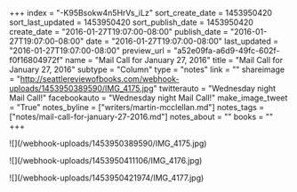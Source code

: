 +++
index = "-K95Bsokw4n5HrVs_iLz"
sort_create_date = 1453950420
sort_last_updated = 1453950420
sort_publish_date = 1453950420
create_date = "2016-01-27T19:07:00-08:00"
publish_date = "2016-01-27T19:07:00-08:00"
date = "2016-01-27T19:07:00-08:00"
last_updated = "2016-01-27T19:07:00-08:00"
preview_url = "a52e09fa-a6d9-49fc-602f-f0f16804972f"
name = "Mail Call for January 27, 2016"
title = "Mail Call for January 27, 2016"
subtype = "Column"
type = "notes"
link = ""
shareimage = "http://seattlereviewofbooks.com/webhook-uploads/1453950389590/IMG_4175.jpg"
twitterauto = "Wednesday night Mail Call!"
facebookauto = "Wednesday night Mail Call!"
make_image_tweet = "True"
notes_byline = ["writers/martin-mcclellan.md"]
notes_tags = ["notes/mail-call-for-january-27-2016.md"]
notes_about = ""
books = ""
+++
<p class="image">![](/webhook-uploads/1453950389590/IMG_4175.jpg)</p>

<p class="image">![](/webhook-uploads/1453950411106/IMG_4176.jpg)</p>

<p class="image">![](/webhook-uploads/1453950421974/IMG_4177.jpg)</p>